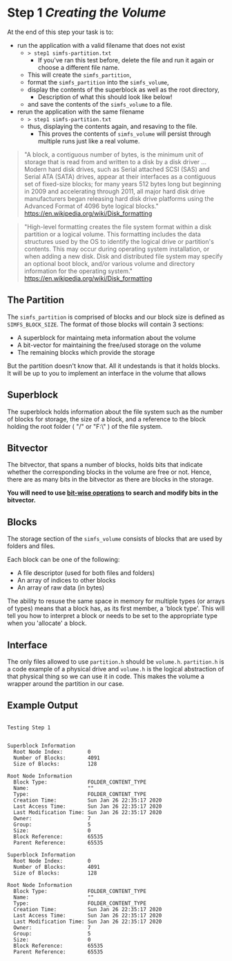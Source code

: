 # **Step 1** *Creating the Volume*

At the end of this step your task is to:
- run the application with a valid filename that does not exist
  - `> step1 simfs-partition.txt`
    - If you've ran this test before, delete the file and run it again or choose a different file name.
  - This will create the `simfs_partition`,
  - format the `simfs_partition` into the `simfs_volume`,
  - display the contents of the superblock as well as the root directory,
    - Description of what this should look like below!
  - and save the contents of the `simfs_volume` to a file.
- rerun the application with the same filename
  - `> step1 simfs-partition.txt`
  - thus, displaying the contents again, and resaving to the file.
    - This proves the contents of `simfs_volume` will persist through multiple runs just like a real volume.

> "A block, a contiguous number of bytes, is the minimum unit of storage that is read from and written to a disk by a disk driver ... Modern hard disk drives, such as Serial attached SCSI (SAS) and Serial ATA (SATA) drives, appear at their interfaces as a contiguous set of fixed-size blocks; for many years 512 bytes long but beginning in 2009 and accelerating through 2011, all major hard disk drive manufacturers began releasing hard disk drive platforms using the Advanced Format of 4096 byte logical blocks."  
> https://en.wikipedia.org/wiki/Disk_formatting

> "High-level formatting creates the file system format within a disk partition or a logical volume. This formatting includes the data structures used by the OS to identify the logical drive or partition's contents. This may occur during operating system installation, or when adding a new disk. Disk and distributed file system may specify an optional boot block, and/or various volume and directory information for the operating system."  
> https://en.wikipedia.org/wiki/Disk_formatting


## The Partition

The `simfs_partition` is comprised of blocks and our block size is defined as `SIMFS_BLOCK_SIZE`. The format of those blocks will contain 3 sections:

- A superblock for maintaing meta information about the volume
- A bit-vector for maintaining the free/used storage on the volume
- The remaining blocks which provide the storage

But the partition doesn't know that. All it undestands is that it holds blocks. It will be up to you to implement an interface in the volume that allows 

## Superblock

The superblock holds information about the file system such as the number of blocks for storage, the size of a block, and a reference to the block holding the root folder ( "/" or "F:\\" ) of the file system.

## Bitvector

The bitvector, that spans a number of blocks, holds bits that indicate whether the corresponding blocks in the volume are free or not. Hence, there are as many bits in the bitvector as there are blocks in the storage.

**You will need to use [bit-wise operations][bitwise_opers] to search and modify bits in the bitvector.**

## Blocks

The storage section of the `simfs_volume` consists of blocks that are used by folders and files.

Each block can be one of the following:

- A file descriptor (used for both files and folders)
- An array of indices to other blocks
- An array of raw data (in bytes)

The ability to resuse the same space in memory for multiple types (or arrays of types) means that a block has, as its first member, a 'block type'. This will tell you how to interpret a block or needs to be set to the appropriate type when you 'allocate' a block.

## Interface

The only files allowed to use `partition.h` should be `volume.h`.
`partition.h` is a code example of a physical drive and `volume.h` is the logical abstraction of that physical thing so we can use it in code. This makes the volume a wrapper around the partition in our case.

## Example Output

```

Testing Step 1


Superblock Information
  Root Node Index:        0
  Number of Blocks:       4091
  Size of Blocks:         128

Root Node Information
  Block Type:             FOLDER_CONTENT_TYPE
  Name:                   ""
  Type:                   FOLDER_CONTENT_TYPE
  Creation Time:          Sun Jan 26 22:35:17 2020
  Last Access Time:       Sun Jan 26 22:35:17 2020
  Last Modification Time: Sun Jan 26 22:35:17 2020
  Owner:                  7
  Group:                  5
  Size:                   0
  Block Reference:        65535
  Parent Reference:       65535

Superblock Information
  Root Node Index:        0
  Number of Blocks:       4091
  Size of Blocks:         128

Root Node Information
  Block Type:             FOLDER_CONTENT_TYPE
  Name:                   ""
  Type:                   FOLDER_CONTENT_TYPE
  Creation Time:          Sun Jan 26 22:35:17 2020
  Last Access Time:       Sun Jan 26 22:35:17 2020
  Last Modification Time: Sun Jan 26 22:35:17 2020
  Owner:                  7
  Group:                  5
  Size:                   0
  Block Reference:        65535
  Parent Reference:       65535

```

[bitwise_opers]: https://en.cppreference.com/w/c/language/operator_arithmetic